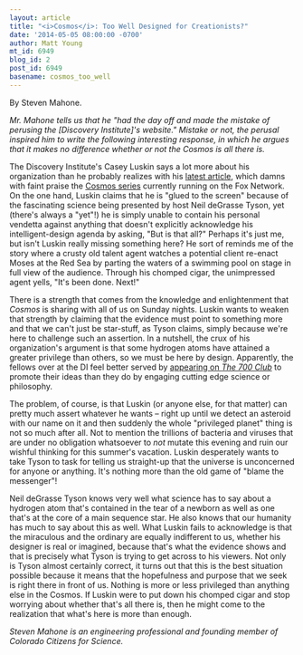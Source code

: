 ```yaml
---
layout: article
title: "<i>Cosmos</i>: Too Well Designed for Creationists?"
date: '2014-05-05 08:00:00 -0700'
author: Matt Young
mt_id: 6949
blog_id: 2
post_id: 6949
basename: cosmos_too_well
---
```

By Steven Mahone.

_Mr. Mahone tells us that he "had the day off and made the mistake of perusing the \[Discovery Institute\]'s website." Mistake or not, the perusal inspired him to write the following interesting response, in which he argues that it makes no difference whether or not the Cosmos is all there is._

The Discovery Institute's Casey Luskin says a lot more about his organization than he probably realizes with his [latest article](http://www.evolutionnews.org/2014/04/cosmos_says_wer084941.html), which damns with faint praise the [Cosmos series](http://www.cosmosontv.com/) currently running on the Fox Network. On the one hand, Luskin claims that he is "glued to the screen" because of the fascinating science being presented by host Neil deGrasse Tyson, yet (there's always a "yet"!) he is simply unable to contain his personal vendetta against anything that doesn't explicitly acknowledge his intelligent-design agenda by asking, "But is that all?" Perhaps it's just me, but isn't Luskin really missing something here? He sort of reminds me of the story where a crusty old talent agent watches a potential client re-enact Moses at the Red Sea by parting the waters of a swimming pool on stage in full view of the audience. Through his chomped cigar, the unimpressed agent yells, "It's been done. Next!"

There is a strength that comes from the knowledge and enlightenment that _Cosmos_ is sharing with all of us on Sunday nights. Luskin wants to weaken that strength by claiming that the evidence must point to something more and that we can't just be star-stuff, as Tyson claims, simply because we're here to challenge such an assertion. In a nutshell, the crux of his organization's argument is that some hydrogen atoms have attained a greater privilege than others, so we must be here by design. Apparently, the fellows over at the DI feel better served by [appearing on _The 700 Club_](http://www.evolutionnews.org/2010/06/stephen_meyer_discusses_craig035991.html) to promote their ideas than they do by engaging cutting edge science or philosophy.

The problem, of course, is that Luskin (or anyone else, for that matter) can pretty much assert whatever he wants &ndash; right up until we detect an asteroid with our name on it and then suddenly the whole "privileged planet" thing is not so much after all. Not to mention the trillions of bacteria and viruses that are under no obligation whatsoever to _not_ mutate this evening and ruin our wishful thinking for this summer's vacation. Luskin desperately wants to take Tyson to task for telling us straight-up that the universe is unconcerned for anyone or anything. It's nothing more than the old game of "blame the messenger"!

Neil deGrasse Tyson knows very well what science has to say about a hydrogen atom that's contained in the tear of a newborn as well as one that's at the core of a main sequence star. He also knows that our humanity has much to say about this as well. What Luskin fails to acknowledge is that the miraculous and the ordinary are equally indifferent to us, whether his designer is real or imagined, because that's what the evidence shows and that is precisely what Tyson is trying to get across to his viewers. Not only is Tyson almost certainly correct, it turns out that this is the best situation possible because it means that the hopefulness and purpose that we seek is right there in front of us. Nothing is more or less privileged than anything else in the Cosmos. If Luskin were to put down his chomped cigar and stop worrying about whether that's all there is, then he might come to the realization that what's here is more than enough.

_Steven Mahone is an engineering professional and founding member of Colorado Citizens for Science._
